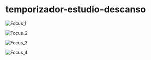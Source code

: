 # temporizador-estudio-descanso

![Focus_1](https://github.com/user-attachments/assets/22342c07-06bc-44cf-9ee5-8381236ab335)


![Focus_2](https://github.com/user-attachments/assets/a6dc5756-a72d-4538-ac59-f99157f5389c)


![Focus_3](https://github.com/user-attachments/assets/aa15b6a0-5fb4-4583-bdd9-402d68c411c9)


![Focus_4](https://github.com/user-attachments/assets/ab17452b-8dea-4659-8924-407ffae97db7)
